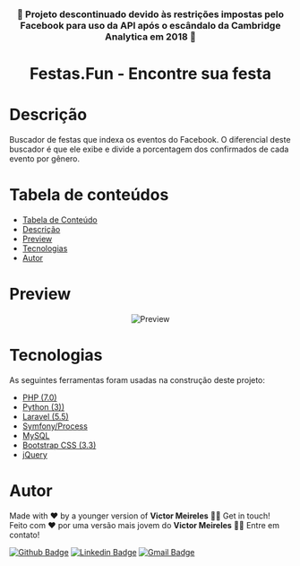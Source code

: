 <h3 align="center">
    🚧  Projeto descontinuado devido às restrições impostas pelo Facebook para uso da API após o escândalo da Cambridge Analytica em 2018  🚧
</h3>

<h1 align="center" style="border-bottom: none">
  Festas.Fun - Encontre sua festa
</h1>

<h1 id="descricao">Descrição</h1>

<p>
  Buscador de festas que indexa os eventos do Facebook. O diferencial deste buscador é que ele exibe e divide a porcentagem dos confirmados de cada evento por gênero.
</p>

<h1 id="tabela-de-conteudo">Tabela de conteúdos</h1>

<!--ts-->
   * [Tabela de Conteúdo](#tabela-de-conteudo)
   * [Descrição](#descricao)
   * [Preview](#preview)
   * [Tecnologias](#tecnologias)
   * [Autor](#autor)
<!--te-->

<h1 id="preview">Preview</h1>

<p align="center">
  <img src="https://i.imgur.com/oJLlOqT.gif" alt="Preview" />
</p>

<h1 id="tecnologias">Tecnologias</h1>

<p>
    As seguintes ferramentas foram usadas na construção deste projeto:
</p>

- [PHP (7.0)](https://www.php.net/)
- [Python (3))](https://www.python.org/)
- [Laravel (5.5)](https://laravel.com/)
- [Symfony/Process](https://symfony.com/doc/current/components/process.html)
- [MySQL](https://www.mysql.com/)
- [Bootstrap CSS (3.3)](https://getbootstrap.com/)
- [jQuery](https://jquery.com/)

<h1 id="autor">Autor</h1>

<p>
  Made with ❤️ by a younger version of <b>Victor Meireles</b> 👋🏽 Get in touch!
  <br/>
  Feito com ❤️ por uma versão mais jovem do <b>Victor Meireles</b> 👋🏽 Entre em contato!
</p>

[![Github Badge](https://img.shields.io/badge/-Github-000?style=flat-square&logo=Github&logoColor=white&link=https://github.com/VictorLM)](https://github.com/VictorLM)
[![Linkedin Badge](https://img.shields.io/badge/-LinkedIn-blue?style=flat-square&logo=Linkedin&logoColor=white&link=https://www.linkedin.com/in/victorlucasmeireles/)](https://www.linkedin.com/in/victorlucasmeireles/)
[![Gmail Badge](https://img.shields.io/badge/-Email-c14438?style=flat-square&logo=Gmail&logoColor=white&link=mailto:victor.meireles.dev@gmail.com)](mailto:victor.meireles.dev@gmail.com)
